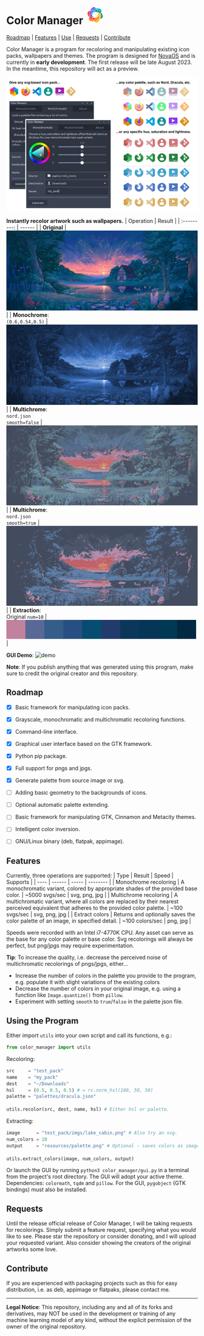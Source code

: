 # Color Manager <img src="resources/icon.svg" width="50"/>

[Roadmap](#roadmap) | [Features](#features) | [Use](#use) | [Requests](#requests) | [Contribute](#contribute)

Color Manager is a program for recoloring and manipulating existing icon packs, wallpapers and themes. The program is designed for [NovaOS](https://github.com/NicklasVraa/NovaOS) and is currently in **early development**. The first release will be late August 2023. In the meantime, this repository will act as a preview.

![gui](resources/gui.png)

**Instantly recolor artwork such as wallpapers.**
| Operation | Result |
| :---------: | ------ |
| **Original** | ![1](resources/original.png) |
| **Monochrome**:<br> `(0.6,0.54,0.5)` | ![2](resources/mono.png) |
| **Multichrome**:<br> `nord.json`<br> `smooth=false` | ![3](resources/multi_accurate.png) |
| **Multichrome**:<br> `nord.json`<br> `smooth=true` | ![3](resources/multi_smooth.png) |
| **Extraction**:<br> Original `num=10` | ![4](resources/palette.png) |

**GUI Demo**:
![demo](resources/demo.gif)


**Note**: If you publish anything that was generated using this program, make sure to credit the original creator and this repository.


## Roadmap <a name="roadmap"></a>
- [x] Basic framework for manipulating icon packs.
- [x] Grayscale, monochromatic and multichromatic recoloring functions.
- [x] Command-line interface.
- [x] Graphical user interface based on the GTK framework.
- [x] Python pip package.
- [x] Full support for pngs and jpgs.
- [x] Generate palette from source image or svg.
- [ ] Adding basic geometry to the backgrounds of icons.
- [ ] Optional automatic palette extending.
- [ ] Basic framework for manipulating GTK, Cinnamon and Metacity themes.
- [ ] Intelligent color inversion.
- [ ] GNU/Linux binary (deb, flatpak, appimage).


## Features <a name="features"></a>
Currently, three operations are supported:
| Type | Result | Speed | Supports |
| ---- | ------ | ----- | -------- |
| Monochrome recoloring  | A monochromatic variant, colored by appropriate shades of the provided base color. | ~5000 svgs/sec | svg, png, jpg |
| Multichrome recoloring | A multichromatic variant, where all colors are replaced by their nearest perceived equivalent that adheres to the provided color palette. | ~100 svgs/sec | svg, png, jpg |
| Extract colors | Returns and optionally saves the color palette of an image, in specified detail. | ~100 colors/sec | png, jpg |

Speeds were recorded with an Intel i7-4770K CPU. Any asset can serve as the base for any color palette or base color. Svg recolorings will always be perfect, but png/jpgs may require experimentation.

**Tip**: To increase the quality, i.e. decrease the perceived noise of multichromatic recolorings of pngs/jpgs, either...
- Increase the number of colors in the palette you provide to the program, e.g. populate it with slight variations of the existing colors
- Decrease the number of colors in your original image, e.g. using a function like `Image.quantize()` from `pillow`.
- Experiment with setting `smooth` to `true`/`false` in the palette json file.


## Using the Program<a name="use"></a>
Either import `utils` into your own script and call its functions, e.g.:
```python
from color_manager import utils
```
Recoloring:
```python
src     = "test_pack"
name    = "my_pack"
dest    = "~/Downloads"
hsl     = (0.5, 0.5, 0.5) # = rc.norm_hsl(180, 50, 50)
palette = "palettes/dracula.json"

utils.recolor(src, dest, name, hsl) # Either hsl or palette.
```
Extracting:
```python
image      = "test_pack/imgs/lake_cabin.png" # Also try an svg.
num_colors = 10
output     = "resources/palette.png" # Optional - saves colors as image.

utils.extract_colors(image, num_colors, output)
```

Or launch the GUI by running `python3 color_manager/gui.py` in a terminal from the project's root directory. The GUI will adopt your active theme. Dependencies: `colormath`, `tqdm` and `pillow`. For the GUI, `pygobject` (GTK bindings) must also be installed.


## Requests <a name="requests"></a>
Until the release official release of Color Manager, I will be taking requests for recolorings. Simply submit a feature request, specifying what you would like to see. Please star the repository or consider donating, and I will upload your requested variant. Also consider showing the creators of the original artworks some love.


## Contribute <a name="contribute"></a>
If you are experienced with packaging projects such as this for easy distribution, i.e. as deb, appimage or flatpaks, please contact me.

---
**Legal Notice**: This repository, including any and all of its forks and derivatives, may NOT be used in the development or training of any machine learning model of any kind, without the explicit permission of the owner of the original repository.
